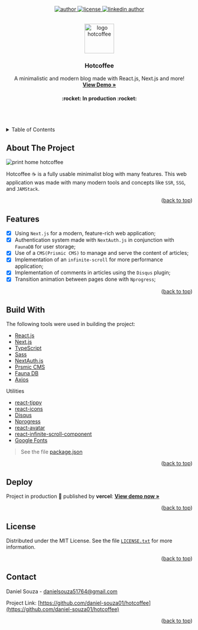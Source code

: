 <div id="top"></div>

<!-- PROJECT SHIELDS -->
<p align="center">
  <a href="https://github.com/daniel-souza01">
    <img  src="https://img.shields.io/static/v1?label=made by&message=Daniel Souza&color=blue&style=for-the-badge" alt="author">   
 </a>
  
  <a href="https://github.com/daniel-souza01/hotcoffee/blob/main/LICENSE">
    <img  src="https://img.shields.io/github/license/daniel-souza01/hotcoffee?color=green&style=for-the-badge" alt="license"> 
  </a>
  
  <a href="https://www.linkedin.com/in/daniel-souza01/">
    <img  src="https://img.shields.io/badge/-LinkedIn-black.svg?style=for-the-badge&logo=linkedin&colorB=555" alt="linkedin author">   
 </a>
</p>

<!-- PROJECT LOGO -->
<br />
<div align="center">
  <a href="https://github.com/daniel-souza01/hotcoffee">
    <img src="https://github.com/daniel-souza01/assets/blob/2d006c4d278b324a7fb82358dd109eb1fcc817d8/imgs_repos/icon-hotcoffee.png" alt="logo hotcoffee" width="80" height="80">
  </a>

  <h3 align="center">Hotcoffee</h3>

  <p align="center">
    A minimalistic and modern blog made with React.js, Next.js and more!
    <br />
    <a href="https://blog-hotcoffee.vercel.app/"><strong>View Demo »</strong></a>
    <h4 align="center">:rocket: In production :rocket:</h4>
    <br />
    <br />
  </p>
</div>

<!-- TABLE OF CONTENTS -->
<details>
  <summary>Table of Contents</summary>
  <ol>
    <li>
      <a href="#about-the-project">About The Project</a>
    </li>
    <li><a href="#features">Features</a></li>
    <li><a href="#build-with">Build With</a></li>
    <li><a href="#deploy">Deploy</a></li>
    <li><a href="#license">License</a></li>
    <li><a href="#contact">Contact</a></li>
  </ol>
</details>

<!-- ABOUT THE PROJECT -->
## About The Project

<img alt="print home hotcoffee" src="https://github.com/daniel-souza01/assets/blob/08543ff0f56553c4524284079f7a6ea7cba59922/imgs_repos/screenshot-hotcoffee.png" />

Hotcoffee :coffee: is a fully usable minimalist blog with many features. This web application was made with many modern tools and concepts like `SSR`, `SSG`, and `JAMStack`.

<p align="right">(<a href="#top">back to top</a>)</p>

<!-- Features -->
## Features

- [x] Using `Next.js` for a modern, feature-rich web application;
- [x] Authentication system made with `NextAuth.js` in conjunction with `FaunaDB` for user storage;
- [x] Use of a `CMS(Prismic CMS)` to manage and serve the content of articles;
- [x] Implementation of an `infinite-scroll` for more performance application;
- [x] Implementation of comments in articles using the `Disqus` plugin;
- [x] Transition animation between pages done with `Nprogress`;

<p align="right">(<a href="#top">back to top</a>)</p>

<!-- BUILT WITH -->
## Build With

The following tools were used in building the project:

- [React.js](https://reactjs.org/)
- [Next.js](https://nextjs.org/)
- [TypeScript](https://www.typescriptlang.org/)
- [Sass](https://sass-lang.com/)
- [NextAuth.js](https://next-auth.js.org/)
- [Prsmic CMS](https://prismic.io/)
- [Fauna DB](https://fauna.com/)
- [Axios](https://github.com/axios/axios)

Utilities

- [react-tippy](https://github.com/tvkhoa/react-tippy)
- [react-icons](https://react-icons.github.io/react-icons/)
- [Disqus](https://disqus.com/)
- [Nprogress](https://www.npmjs.com/package/nprogress)
- [react-avatar](https://www.npmjs.com/package/react-avatar)
- [react-infinite-scroll-component](https://www.npmjs.com/package/react-infinite-scroll-component)
- [Google Fonts](https://fonts.google.com/)

> See the file [package.json](https://github.com/daniel-souza01/hotcoffee/blob/main/package.json)

<p align="right">(<a href="#top">back to top</a>)</p>

<!-- DEPLOY -->
## Deploy

Project in production :rocket: published by **vercel**: <a href="https://blog-hotcoffee.vercel.app/"><strong>View demo now »</strong></a>

<p align="right">(<a href="#top">back to top</a>)</p>

<!-- LICENSE -->
## License

Distributed under the MIT License. See the file <a href="https://github.com/daniel-souza01/hotcoffee/blob/main/LICENSE.txt">`LICENSE.txt`</a> for more information.

<p align="right">(<a href="#top">back to top</a>)</p>



<!-- CONTACT -->
## Contact

Daniel Souza - [danielsouza51764@gmail.com](mailto:danielsouza51764@gmail.com)

Project Link: [https://github.com/daniel-souza01/hotcoffee](https://github.com/daniel-souza01/hotcoffee)

<p align="right">(<a href="#top">back to top</a>)</p>

<!-- MARKDOWN LINKS & IMAGES -->
[linkedin-url]: https://linkedin.com/in/othneildrew

